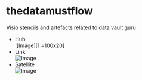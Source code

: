 # thedatamustflow
Visio stencils and artefacts related to data vault guru

* Hub<br>
![Image][1 =100x20]
* Link<br>
![Image][2]
* Satellite<br>
![Image][3]

[1]: https://github.com/PatrickCuba/thedatamustflow/blob/master/art/RV-1HUB.png
[2]: https://github.com/PatrickCuba/thedatamustflow/blob/master/art/RV-2LINK.png
[3]: https://github.com/PatrickCuba/thedatamustflow/blob/master/art/RV-3SATELLITE.png
